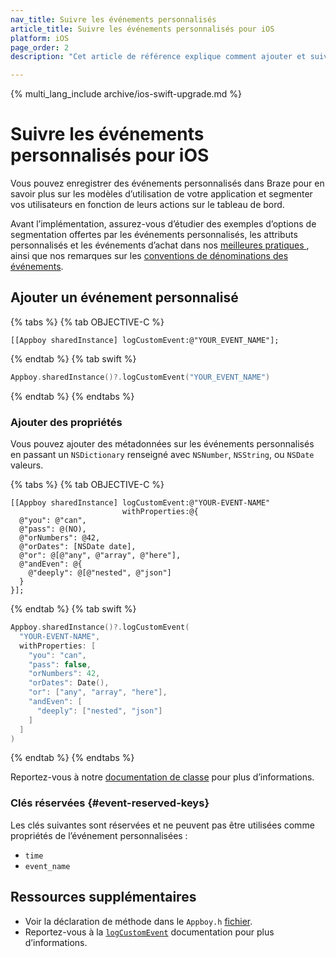 ```yaml
---
nav_title: Suivre les événements personnalisés
article_title: Suivre les événements personnalisés pour iOS
platform: iOS
page_order: 2
description: "Cet article de référence explique comment ajouter et suivre des événements personnalisés pour votre application iOS."

---
```


{% multi_lang_include archive/ios-swift-upgrade.md %}

# Suivre les événements personnalisés pour iOS

Vous pouvez enregistrer des événements personnalisés dans Braze pour en savoir plus sur les modèles d’utilisation de votre application et segmenter vos utilisateurs en fonction de leurs actions sur le tableau de bord.

Avant l’implémentation, assurez-vous d’étudier des exemples d’options de segmentation offertes par les événements personnalisés, les attributs personnalisés et les événements d’achat dans nos [meilleures pratiques ][0], ainsi que nos remarques sur les [conventions de dénominations des événements]({{site.baseurl}}/user_guide/data_and_analytics/custom_data/event_naming_conventions/).

## Ajouter un événement personnalisé

{% tabs %}
{% tab OBJECTIVE-C %}

```objc
[[Appboy sharedInstance] logCustomEvent:@"YOUR_EVENT_NAME"];
```

{% endtab %}
{% tab swift %}

```swift
Appboy.sharedInstance()?.logCustomEvent("YOUR_EVENT_NAME")
```

{% endtab %}
{% endtabs %}

### Ajouter des propriétés

Vous pouvez ajouter des métadonnées sur les événements personnalisés en passant un `NSDictionary` renseigné avec `NSNumber`, `NSString`, ou `NSDate` valeurs.

{% tabs %}
{% tab OBJECTIVE-C %}

```objc
[[Appboy sharedInstance] logCustomEvent:@"YOUR-EVENT-NAME"
                         withProperties:@{
  @"you": @"can",
  @"pass": @(NO),
  @"orNumbers": @42,
  @"orDates": [NSDate date],
  @"or": @[@"any", @"array", @"here"],
  @"andEven": @{
    @"deeply": @[@"nested", @"json"]
  }
}];
```

{% endtab %}
{% tab swift %}

```swift
Appboy.sharedInstance()?.logCustomEvent(
  "YOUR-EVENT-NAME",
  withProperties: [
    "you": "can",
    "pass": false,
    "orNumbers": 42,
    "orDates": Date(),
    "or": ["any", "array", "here"],
    "andEven": [
      "deeply": ["nested", "json"]
    ]
  ]
)
```

{% endtab %}
{% endtabs %}

Reportez-vous à notre [documentation de classe][4] pour plus d’informations.

### Clés réservées {#event-reserved-keys}

Les clés suivantes sont réservées et ne peuvent pas être utilisées comme propriétés de l’événement personnalisées :

- `time`
- `event_name`

## Ressources supplémentaires

- Voir la déclaration de méthode dans le `Appboy.h` [fichier][2]. 
- Reportez-vous à la [`logCustomEvent`][3] documentation  pour plus d’informations.

[0]: {{site.baseurl}}/developer_guide/platform_wide/analytics_overview/#user-data-collection
[2]: https://github.com/Appboy/appboy-ios-sdk/blob/master/AppboyKit/include/Appboy.h
[3]: http://appboy.github.io/appboy-ios-sdk/docs/interface_appboy.html#ad80c39e8c96482a77562a5b1a1d387aa "logcustomevent documentation"
[4]: http://appboy.github.io/appboy-ios-sdk/docs/interface_appboy.html#a4f0051d73d85cb37f63c232248124c79 "logcustomevent:withproperties documentation"
